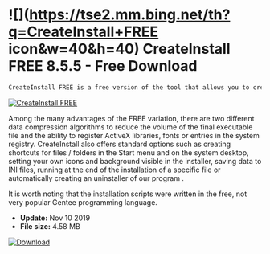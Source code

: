 # ![](https://tse2.mm.bing.net/th?q=CreateInstall+FREE icon&w=40&h=40) CreateInstall FREE 8.5.5 - Free Download

```sh
CreateInstall FREE is a free version of the tool that allows you to create installers for your own applications.
```
[![CreateInstall FREE](https://gallery.dpcdn.pl/imgc/Tools/2380/g_-_420x350_1.5_-_x20110324162146_00.jpg)](https://softexe.net/win/development-it/installers/createinstall-free:afcf.html)

Among the many advantages of the FREE variation, there are two different data compression algorithms to reduce the volume of the final executable file and the ability to register ActiveX libraries, fonts or entries in the system registry. CreateInstall also offers standard options such as creating shortcuts for files / folders in the Start menu and on the system desktop, setting your own icons and background visible in the installer, saving data to INI files, running at the end of the installation of a specific file or automatically creating an uninstaller of our program .
 
 It is worth noting that the installation scripts were written in the free, not very popular Gentee programming language.


- **Update:** Nov 10 2019
- **File size:** 4.58 MB

[![Download](https://cdn.softexe.net/static/img/download.png)](https://softexe.net/win/development-it/installers/createinstall-free:afcf.html)

